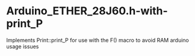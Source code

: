 # Arduino_ETHER_28J60.h-with-print_P
Implements Print::print_P for use with the F() macro to avoid RAM arduino usage issues
